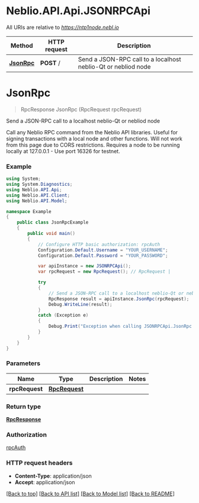 # Neblio.API.Api.JSONRPCApi

All URIs are relative to *https://ntp1node.nebl.io*

Method | HTTP request | Description
------------- | ------------- | -------------
[**JsonRpc**](JSONRPCApi.md#jsonrpc) | **POST** / | Send a JSON-RPC call to a localhost neblio-Qt or nebliod node


<a name="jsonrpc"></a>
# **JsonRpc**
> RpcResponse JsonRpc (RpcRequest rpcRequest)

Send a JSON-RPC call to a localhost neblio-Qt or nebliod node

Call any Neblio RPC command from the Neblio API libraries. Useful for signing transactions with a local node and other functions. Will not work from this page due to CORS restrictions. Requires a node to be running locally at 127.0.0.1 - Use port 16326 for testnet.

### Example
```csharp
using System;
using System.Diagnostics;
using Neblio.API.Api;
using Neblio.API.Client;
using Neblio.API.Model;

namespace Example
{
    public class JsonRpcExample
    {
        public void main()
        {
            // Configure HTTP basic authorization: rpcAuth
            Configuration.Default.Username = "YOUR_USERNAME";
            Configuration.Default.Password = "YOUR_PASSWORD";

            var apiInstance = new JSONRPCApi();
            var rpcRequest = new RpcRequest(); // RpcRequest | 

            try
            {
                // Send a JSON-RPC call to a localhost neblio-Qt or nebliod node
                RpcResponse result = apiInstance.JsonRpc(rpcRequest);
                Debug.WriteLine(result);
            }
            catch (Exception e)
            {
                Debug.Print("Exception when calling JSONRPCApi.JsonRpc: " + e.Message );
            }
        }
    }
}
```

### Parameters

Name | Type | Description  | Notes
------------- | ------------- | ------------- | -------------
 **rpcRequest** | [**RpcRequest**](RpcRequest.md)|  | 

### Return type

[**RpcResponse**](RpcResponse.md)

### Authorization

[rpcAuth](../README.md#rpcAuth)

### HTTP request headers

 - **Content-Type**: application/json
 - **Accept**: application/json

[[Back to top]](#) [[Back to API list]](../README.md#documentation-for-api-endpoints) [[Back to Model list]](../README.md#documentation-for-models) [[Back to README]](../README.md)

